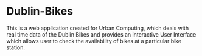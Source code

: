 # Dublin-Bikes
This is a web application created for Urban Computing, which deals with real time data of the Dublin Bikes and provides an interactive User Interface which allows user to check the availability of bikes at a particular bike station.
